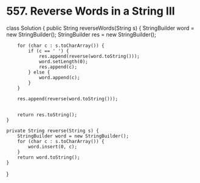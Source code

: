 # 557. Reverse Words in a String III

class Solution { public String reverseWords\(String s\) { StringBuilder word = new StringBuilder\(\); StringBuilder res = new StringBuilder\(\);

```text
    for (char c : s.toCharArray()) {
        if (c == ' ') {
            res.append(reverse(word.toString()));
            word.setLength(0);
            res.append(c);
        } else {
            word.append(c);
        }
    }

    res.append(reverse(word.toString()));


    return res.toString();
}

private String reverse(String s) {
    StringBuilder word = new StringBuilder();
    for (char c : s.toCharArray()) {
        word.insert(0, c);
    }
    return word.toString();
}
```

}


